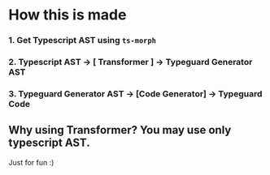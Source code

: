 # How this is made

### 1. Get Typescript AST using `ts-morph`

### 2. Typescript AST -> [ Transformer ] -> Typeguard Generator AST

### 3. Typeguard Generator AST -> [Code Generator] -> Typeguard Code

## Why using Transformer? You may use only typescript AST.

Just for fun :)

